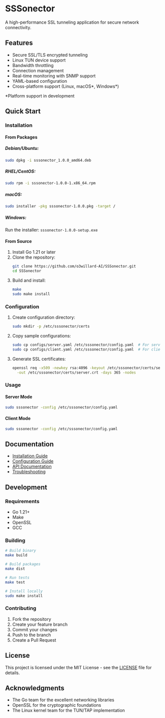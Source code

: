 # SSSonector

A high-performance SSL tunneling application for secure network connectivity.

## Features

- Secure SSL/TLS encrypted tunneling
- Linux TUN device support
- Bandwidth throttling
- Connection management
- Real-time monitoring with SNMP support
- YAML-based configuration
- Cross-platform support (Linux, macOS*, Windows*)

*Platform support in development

## Quick Start

### Installation

#### From Packages

##### Debian/Ubuntu:
```bash
sudo dpkg -i sssonector_1.0.0_amd64.deb
```

##### RHEL/CentOS:
```bash
sudo rpm -i sssonector-1.0.0-1.x86_64.rpm
```

##### macOS:
```bash
sudo installer -pkg sssonector-1.0.0.pkg -target /
```

##### Windows:
Run the installer: `sssonector-1.0.0-setup.exe`

#### From Source

1. Install Go 1.21 or later
2. Clone the repository:
   ```bash
   git clone https://github.com/o3willard-AI/SSSonector.git
   cd SSSonector
   ```
3. Build and install:
   ```bash
   make
   sudo make install
   ```

### Configuration

1. Create configuration directory:
   ```bash
   sudo mkdir -p /etc/sssonector/certs
   ```

2. Copy sample configurations:
   ```bash
   sudo cp configs/server.yaml /etc/sssonector/config.yaml  # For server
   sudo cp configs/client.yaml /etc/sssonector/config.yaml  # For client
   ```

3. Generate SSL certificates:
   ```bash
   openssl req -x509 -newkey rsa:4096 -keyout /etc/sssonector/certs/server.key \
     -out /etc/sssonector/certs/server.crt -days 365 -nodes
   ```

### Usage

#### Server Mode
```bash
sudo sssonector -config /etc/sssonector/config.yaml
```

#### Client Mode
```bash
sudo sssonector -config /etc/sssonector/config.yaml
```

## Documentation

- [Installation Guide](docs/installation.md)
- [Configuration Guide](docs/configuration.md)
- [API Documentation](docs/api.md)
- [Troubleshooting](docs/troubleshooting.md)

## Development

### Requirements

- Go 1.21+
- Make
- OpenSSL
- GCC

### Building

```bash
# Build binary
make build

# Build packages
make dist

# Run tests
make test

# Install locally
sudo make install
```

### Contributing

1. Fork the repository
2. Create your feature branch
3. Commit your changes
4. Push to the branch
5. Create a Pull Request

## License

This project is licensed under the MIT License - see the [LICENSE](LICENSE) file for details.

## Acknowledgments

- The Go team for the excellent networking libraries
- OpenSSL for the cryptographic foundations
- The Linux kernel team for the TUN/TAP implementation
